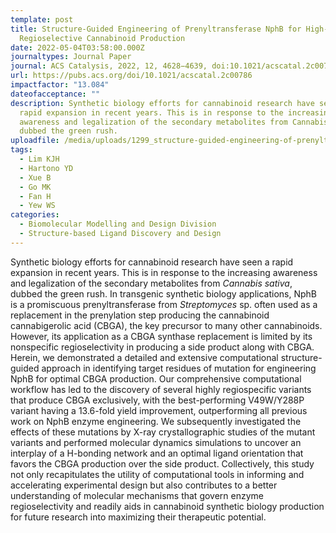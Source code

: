 ```yaml
---
template: post
title: Structure-Guided Engineering of Prenyltransferase NphB for High-Yield and
  Regioselective Cannabinoid Production
date: 2022-05-04T03:58:00.000Z
journaltypes: Journal Paper
journal: ACS Catalysis, 2022, 12, 4628−4639, doi:10.1021/acscatal.2c00786
url: https://pubs.acs.org/doi/10.1021/acscatal.2c00786
impactfactor: "13.084"
dateofacceptance: ""
description: Synthetic biology efforts for cannabinoid research have seen a
  rapid expansion in recent years. This is in response to the increasing
  awareness and legalization of the secondary metabolites from Cannabis sativa,
  dubbed the green rush.
uploadfile: /media/uploads/1299_structure-guided-engineering-of-prenyltransferase.pdf
tags:
  - Lim KJH
  - Hartono YD
  - Xue B
  - Go MK
  - Fan H
  - Yew WS
categories:
  - Biomolecular Modelling and Design Division
  - Structure-based Ligand Discovery and Design
---
```

<!--StartFragment-->

Synthetic biology efforts for cannabinoid research have seen a rapid expansion in recent years. This is in response to the increasing awareness and legalization of the secondary metabolites from *Cannabis sativa*, dubbed the green rush. In transgenic synthetic biology applications, NphB is a promiscuous prenyltransferase from *Streptomyces* sp. often used as a replacement in the prenylation step producing the cannabinoid cannabigerolic acid (CBGA), the key precursor to many other cannabinoids. However, its application as a CBGA synthase replacement is limited by its nonspecific regioselectivity in producing a side product along with CBGA. Herein, we demonstrated a detailed and extensive computational structure-guided approach in identifying target residues of mutation for engineering NphB for optimal CBGA production. Our comprehensive computational workflow has led to the discovery of several highly regiospecific variants that produce CBGA exclusively, with the best-performing V49W/Y288P variant having a 13.6-fold yield improvement, outperforming all previous work on NphB enzyme engineering. We subsequently investigated the effects of these mutations by X-ray crystallographic studies of the mutant variants and performed molecular dynamics simulations to uncover an interplay of a H-bonding network and an optimal ligand orientation that favors the CBGA production over the side product. Collectively, this study not only recapitulates the utility of computational tools in informing and accelerating experimental design but also contributes to a better understanding of molecular mechanisms that govern enzyme regioselectivity and readily aids in cannabinoid synthetic biology production for future research into maximizing their therapeutic potential.

<!--EndFragment-->